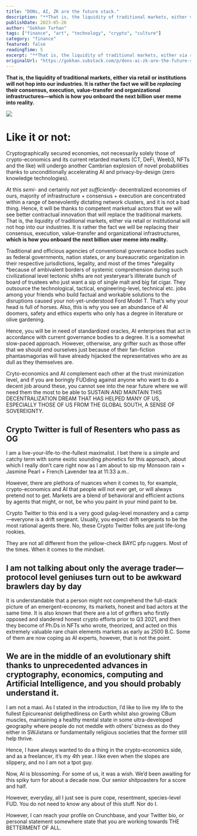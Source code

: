 ```yaml
---
title: "DONs, AI, ZK are the future stack."
description: "**That is, the liquidity of traditional markets, either via retail or institutions will not hop into our industries. It is rather the fact we will be *****replacing***** their consensus, execution, va..."
publishDate: 2023-05-26
author: "Gokhan Turhan"
tags: ["finance", "art", "technology", "crypto", "culture"]
category: "finance"
featured: false
readingTime: 5
excerpt: "**That is, the liquidity of traditional markets, either via retail or institutions will not hop into our industries. It is rather the fact we will be *****replacing***** their consensus, execution, va..."
originalUrl: "https://gokhan.substack.com/p/dons-ai-zk-are-the-future-stack"
---
```


**That is, the liquidity of traditional markets, either via retail or institutions will not hop into our industries. It is rather the fact we will be *****replacing***** their consensus, execution, value-transfer and organizational infrastructures—which is how you onboard the next billion user meme into reality.**

![](https://substack-post-media.s3.amazonaws.com/public/images/0d4110e0-a978-4524-b04c-2a3df2b0946f_1024x1024.png)

# Like it or not:

Cryptographically secured economies, not necessarily solely those of crypto-economics and its current retarded markets (CT, DeFi, Weeb3, NFTs and the like) will undergo another Cambrian explosion of novel probabilities thanks to unconditionally accelerating AI and privacy-by-design (zero knowledge technologies).

At this *semi-* and certainly *not yet sufficiently-* decentralized economies of ours, majority of infrastructure + consensus + execution are concentrated within a range of benevolently dictating network clusters, and it is not a bad thing. Hence, it will be thanks to competent marketual actors that we will see better contractual innovation that will replace the traditional markets. That is, the liquidity of traditional markets, either via retail or institutional will not hop into our industries. It is rather the fact we will be replacing their consensus, execution, value-transfer and organizational infrastructures, **which is how you onboard the next billion user meme into reality.**

Traditional and officious agencies of conventional governance bodies such as federal governments, nation states, or any bureaucratic organization in their respective jurisdictions, legality, and most of the times *alegality *because of ambivalent borders of systemic comprehension during such civilizational level tectonic shifts are not yesteryear’s illiterate bunch of board of trustees who just want a sip of single malt and big fat cigar. They outsource the technological, tactical, engineering-level, technical etc. jobs among your friends who build factual and workable solutions to the disruptions caused your not-yet-understood Ford Model T. That’s why your head is full of horses. Also, this is why you see an abundance of AI doomers, safety and ethics experts who only has a degree in literature or olive gardening. 

Hence, you will be in need of standardized oracles, AI enterprises that act in accordance with current governance bodies to a degree. It is a somewhat slow-paced approach. However, otherwise, any grifter such as those offer that we should end ourselves just because of their fan-fiction phantasmagorias will have already hijacked the representatives who are as dull as they themselves are.

Cryto-economics and AI complement each other at the trust minimization level, and if you are boringly FUDding against anyone who want to do a decent job around these, you cannot see into the near future where we will need them the most to be able to SUSTAIN AND MAINTAIN THIS DECENTRALIZATION DREAM THAT HAS HELPED MANY OF US, ESPECIALLY THOSE OF US FROM THE GLOBAL SOUTH, A SENSE OF SOVEREIGNTY. 

## Crypto Twitter is full of Resenters who pass as OG

I am a live-your-life-to-the-fullest maximalist. I bet there is a simple and catchy term with some exotic sounding phonetics for this approach, about which I really don’t care right now as I am about to sip my Monsoon rain + Jasmine Pearl + French Lavender tea at 11:33 a.m..

However, there are plethora of nuances when it comes to, for example, crypto-economics and AI that people will not ever get, or will always pretend not to get. Markets are a blend of behavioral and efficient actions by agents that might, or not, be who you paint in your mind paint to be. 

Crypto Twitter to this end is a very good gulag-level monastery and a camp—everyone is a drift sergeant. Usually, you expect drift sergeants to be the most rational agents there. No, these Crypto Twitter folks are just life-long rookies.

They are not all different from the yellow-check BAYC pfp ruggers. Most of the times. When it comes to the mindset.

## I am not talking about only the average trader—protocol level geniuses turn out to be awkward brawlers day by day

It is understandable that a person might not comprehend the full-stack picture of an emergent-economy, its markets, honest and bad actors at the same time. It is also known that there are a lot of grifters who firstly opposed and slandered honest crypto efforts prior to Q3 2021, and then they become of Ph.Ds in NFTs who wrote, theorized, and acted on this extremely valuable rare chain elements markets as early as 2500 B.C. Some of them are now coping as AI experts, however, that is not the point.

## We are in the middle of an evolutionary shift thanks to unprecedented advances in cryptography, economics, computing and Artificial Intelligence, and you should probably understand it.

I am not a maxi. As I stated in the introduction, I’d like to live my life to the fullest Epicureanist deligthedliness on Earth whilst also growing CBum muscles, maintaining a healthy mental state in some ultra-developed geography where people do not meddle with others’ bizness as do they either in SWJistans or fundamentally religious societies that the former still help thrive.

Hence, I have always wanted to do a thing in the crypto-economics side, and as a freelancer, it’s my 4th year. I like even when the slopes are slippery, and no I am not a tpot guy.

Now, AI is blossoming. For some of us, it was a wish. We’d been awaiting for this spiky turn for about a decade now. Our senior shitpoasters for a score and half. 

However, everyday, all I just see is pure cope, resentment, species-level FUD. You do not need to know any about of this stuff. Nor do I.

However, I can reach your profile on Crunchbase, and your Twitter bio, or personal statement somewhere state that you are working towards THE BETTERMENT OF ALL.